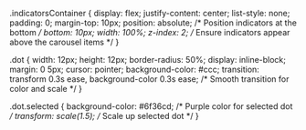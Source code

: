 .indicatorsContainer {
  display: flex;
  justify-content: center;
  list-style: none;
  padding: 0;
  margin-top: 10px;
  position: absolute; /* Position indicators at the bottom */
  bottom: 10px;
  width: 100%;
  z-index: 2; /* Ensure indicators appear above the carousel items */
}

.dot {
  width: 12px;
  height: 12px;
  border-radius: 50%;
  display: inline-block;
  margin: 0 5px;
  cursor: pointer;
  background-color: #ccc;
  transition: transform 0.3s ease, background-color 0.3s ease; /* Smooth transition for color and scale */
}

.dot.selected {
  background-color: #6f36cd; /* Purple color for selected dot */
  transform: scale(1.5); /* Scale up selected dot */
}
